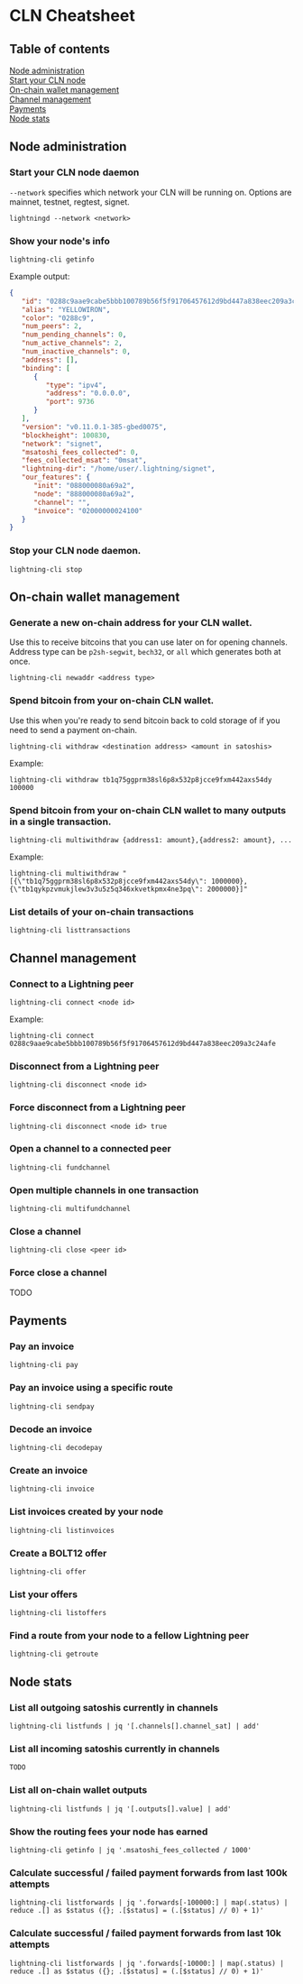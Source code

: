 # CLN Cheatsheet

## Table of contents

[Node administration](#node-administration)  
[Start your CLN node](#start-your-cln-node-daemon)  
[On-chain wallet management](#on-chain-wallet-management)  
[Channel management](#channel-management)  
[Payments](#payments)  
[Node stats](#node-stats)  


## Node administration
### Start your CLN node daemon 
`--network` specifies which network your CLN will be running on. Options are mainnet, testnet, regtest, signet.
```
lightningd --network <network>
```

### Show your node's info
```
lightning-cli getinfo
```
Example output:
```json
{
   "id": "0288c9aae9cabe5bbb100789b56f5f91706457612d9bd447a838eec209a3c24afe",
   "alias": "YELLOWIRON",
   "color": "0288c9",
   "num_peers": 2,
   "num_pending_channels": 0,
   "num_active_channels": 2,
   "num_inactive_channels": 0,
   "address": [],
   "binding": [
      {
         "type": "ipv4",
         "address": "0.0.0.0",
         "port": 9736
      }
   ],
   "version": "v0.11.0.1-385-gbed0075",
   "blockheight": 100830,
   "network": "signet",
   "msatoshi_fees_collected": 0,
   "fees_collected_msat": "0msat",
   "lightning-dir": "/home/user/.lightning/signet",
   "our_features": {
      "init": "088000080a69a2",
      "node": "888000080a69a2",
      "channel": "",
      "invoice": "02000000024100"
   }
}

```

### Stop your CLN node daemon. 
```
lightning-cli stop
```

## On-chain wallet management
### Generate a new on-chain address for your CLN wallet.
Use this to receive bitcoins that you can use later on for opening channels. Address type can be `p2sh-segwit`, `bech32`, or `all` which generates both at once.
```
lightning-cli newaddr <address type>
```

### Spend bitcoin from your on-chain CLN wallet.
Use this when you're ready to send bitcoin back to cold storage of if you need to send a payment on-chain.
```
lightning-cli withdraw <destination address> <amount in satoshis>
```
Example:
```
lightning-cli withdraw tb1q75ggprm38sl6p8x532p8jcce9fxm442axs54dy 100000
```

### Spend bitcoin from your on-chain CLN wallet to many outputs in a single transaction.
```
lightning-cli multiwithdraw {address1: amount},{address2: amount}, ...
```
Example:
```
lightning-cli multiwithdraw "[{\"tb1q75ggprm38sl6p8x532p8jcce9fxm442axs54dy\": 1000000}, {\"tb1qykpzvmukjlew3v3u5z5q346xkvetkpmx4ne3pq\": 2000000}]"
```

### List details of your on-chain transactions
```
lightning-cli listtransactions
```

## Channel management
### Connect to a Lightning peer
```
lightning-cli connect <node id>
``` 
Example:
```
lightning-cli connect 0288c9aae9cabe5bbb100789b56f5f91706457612d9bd447a838eec209a3c24afe
```

### Disconnect from a Lightning peer
```
lightning-cli disconnect <node id>
```

### Force disconnect from a Lightning peer

```
lightning-cli disconnect <node id> true
```

### Open a channel to a connected peer
```
lightning-cli fundchannel 
```

### Open multiple channels in one transaction
```
lightning-cli multifundchannel
```

### Close a channel
```
lightning-cli close <peer id>
``` 

### Force close a channel
TODO

## Payments
### Pay an invoice
```
lightning-cli pay
```

### Pay an invoice using a specific route
```
lightning-cli sendpay
```

### Decode an invoice
```
lightning-cli decodepay
``` 

### Create an invoice
```
lightning-cli invoice
```

### List invoices created by your node
```
lightning-cli listinvoices
```

### Create a BOLT12 offer
```
lightning-cli offer
```

### List your offers
```
lightning-cli listoffers
```

### Find a route from your node to a fellow Lightning peer
```
lightning-cli getroute
```
 
 
## Node stats
### List all outgoing satoshis currently in channels
```
lightning-cli listfunds | jq '[.channels[].channel_sat] | add'
```

### List all incoming satoshis currently in channels
```
TODO
```

### List all on-chain wallet outputs
```
lightning-cli listfunds | jq '[.outputs[].value] | add'
```

### Show the routing fees your node has earned
```
lightning-cli getinfo | jq '.msatoshi_fees_collected / 1000'
``` 

### Calculate successful / failed payment forwards from last 100k attempts
```
lightning-cli listforwards | jq '.forwards[-100000:] | map(.status) | reduce .[] as $status ({}; .[$status] = (.[$status] // 0) + 1)'

```

### Calculate successful / failed payment forwards from last 10k attempts
```
lightning-cli listforwards | jq '.forwards[-10000:] | map(.status) | reduce .[] as $status ({}; .[$status] = (.[$status] // 0) + 1)'
```

